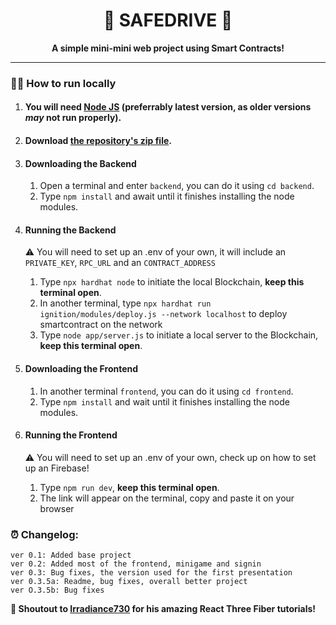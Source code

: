 <h1 align="center" style="font-weight: bold;">🚗 SAFEDRIVE 🚗</h1>
<p align="center">
    <b>A simple mini-mini web project using Smart Contracts!</b>
<p>

---



### 🏃‍♂️ How to run locally
1.  #### You will need [Node JS](https://nodejs.org/en/download) (preferrably latest version, as older versions _may_ not run properly).
2. #### Download [the repository's zip file](https://github.com/ffelipeoliveira/safedrive/archive/refs/heads/main.zip).
3. #### Downloading the Backend
   1. Open a terminal and enter `backend`, you can do it using `cd backend`.  
   2. Type `npm install` and await until it finishes installing the node modules.
4. #### Running the Backend
   ⚠ You will need to set up an .env of your own, it will include an `PRIVATE_KEY`, `RPC_URL` and an `CONTRACT_ADDRESS`
   1. Type `npx hardhat node` to initiate the local Blockchain, **keep this terminal open**.
   2. In another terminal, type `npx hardhat run ignition/modules/deploy.js --network localhost` to deploy smartcontract on the network
   3. Type `node app/server.js` to initiate a local server to the Blockchain, **keep this terminal open**.
   
   
5. #### Downloading the Frontend
    1. In another terminal `frontend`, you can do it using `cd frontend`.  
    2. Type `npm install` and wait until it finishes installing the node modules.
6. #### Running the Frontend
    ⚠ You will need to set up an .env of your own, check up on how to set up an Firebase!
    1. Type `npm run dev`, **keep this terminal open**.
    2. The link will appear on the terminal, copy and paste it on your browser
    
### ⏰ Changelog:
	ver 0.1: Added base project
	ver 0.2: Added most of the frontend, minigame and signin
	ver 0.3: Bug fixes, the version used for the first presentation
	ver 0.3.5a: Readme, bug fixes, overall better project
    ver O.3.5b: Bug fixes
**🌟 Shoutout to [Irradiance730](https://www.youtube.com/@irradiance730) for his amazing React Three Fiber tutorials!** 